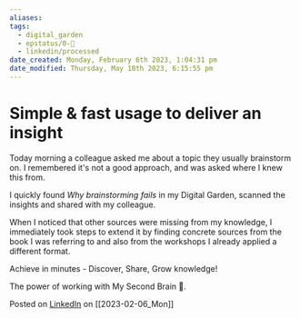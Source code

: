 ```yaml
---
aliases: 
tags:
  - digital_garden
  - epstatus/0-🌰
  - linkedin/processed
date_created: Monday, February 6th 2023, 1:04:31 pm
date_modified: Thursday, May 18th 2023, 6:15:55 pm
---
```


# Simple & fast usage to deliver an insight

Today morning a colleague asked me about a topic they usually brainstorm on. I remembered it's not a good approach, and was asked where I knew this from.

I quickly found *Why brainstorming fails* in my Digital Garden, scanned the insights and shared with my colleague.

When I noticed that other sources were missing from my knowledge, I immediately took steps to extend it by finding concrete sources from the book I was referring to and also from the workshops I already applied a different format.

Achieve in minutes - Discover, Share, Grow knowledge!

The power of working with My Second Brain 🧠. 


Posted on [LinkedIn](https://www.linkedin.com/feed/update/urn:li:share:7028336196950884352/) on [[2023-02-06_Mon]]
